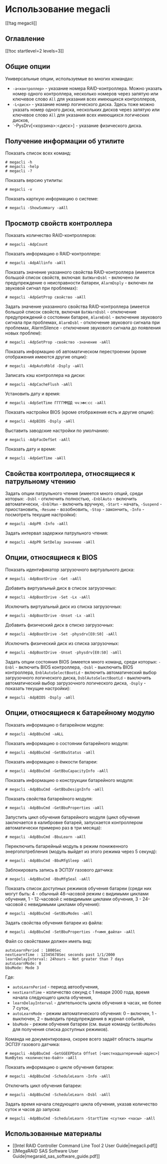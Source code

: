 Использование megacli
=====================

[[!tag megacli]]

Оглавление
----------

[[!toc startlevel=2 levels=3]]

Общие опции
-----------

Универсальные опции, используемые во многих командах:

* `-a<контроллер>` - указание номера RAID-контроллера. Можно указать номер одного контроллера, несколько номеров через запятую или ключевое слово `All` для указания всех имеющихся контроллеров,
* `-L<диск>` - указание номер логического диска. Здесь тоже можно указать номер одного диска, нескольких дисков через запятую или ключевое слово `All` для указания всех имеющихся логических дисков,
* `-PysDrv[<корзина>:<диск>] - указание физического диска. 

Получение информации об утилите
-------------------------------

Показать список всех команд:

    # megacli -h
    # megacli -help
    # megacli -?

Показать версию утилиты:

    # megacli -v

Показать карткую информацию о системе:

    # megacli -ShowSummary -aAll

Просмотр свойств контроллера
----------------------------

Показать количество RAID-контроллеров:

    # megacli -AdpCount

Показать информацию о RAID-контроллере:

    # megacli -AdpAllinfo -aAll

Показать значение указанного свойства RAID-контроллера (имеется большой список свойств, включая: `BatWarnDsbl` - включено ли предупреждение о неисправности батареи, `AlarmDsply` - включен ли звуковой сигнал при проблемах):

    # megacli -AdpGetProp свойство -aAll

Задать значение указанного свойства RAID-контроллера (имеется большой список свойств, включая `BatWarnDsbl` - отключение предупреждений о состоянии батарее, `AlarmEnbl` - включение звукового сигнала при проблемах, `AlarmDsbl` - отключение звукового сигнала при проблемах, AlarmSilence - отключение звукового сигнала до появления новых проблем):

    # megacli -AdpSetProp -свойство -значение -aAll

Показать информацию об автоматическом перестроении (кроме отображения имеются другие опции):

    # megacli -AdpAutoRbld -Dsply -aAll

Записать кэш контроллера на диски:

    # megacli -AdpCacheFlush -aAll

Установить дату и время:

    # megacli -AdpSetTime ГГГГММДД чч:мм:сс -aAll

Показать настройки BIOS (кроме отображения есть и другие опции):

    # megacli -AdpBIOS -Dsply -aAll

Выставить заводские настройки по умолчанию:

    # megacli -AdpFacDefSet -aAll

Показать дату и время:

    # megacli -AdpGetTime -aAll

Свойства контроллера, относящиеся к патрульному чтению
------------------------------------------------------

Задать опции патрульного чтения (имеется много опций, среди которых: `-Dsbl` - отключить полностью, `-EnblAuto` - включить автоматически, `-EnblMan` - включить вручную, `-Start` - начать, `-Suspend` - приостановить, `-Resume` - возобновить, `-Stop` - закончить, `-Info` - посмотреть текущие настройки):

    # megacli -AdpPR -Info -aAll

Задать интервал задержки патрульного чтения:

    # megacli -AdpPR SetDelay значение -aAll

Опции, относящиеся к BIOS
-------------------------

Показать идентификатор загрузочного виртуального диска:

    # megacli -AdpBootDrive -Get -aAll

Добавить виртуальный диск в список загрузочных:

    # megacli -AdpBootDrive -Set -Lx -aAll

Исключить виртуальный диск из списка загрузочных:

    # megacli -AdpBootDrive -Unset -Lx -aAll

Добавить физический диск в списко загрузочных:

    # megacli -AdpBootDrive -Set -physdrv[E0:S0] -aAll

Исключить физический диск из списка загрузочных:

    # megacli -AdpBootDrive -Unset -physdrv[E0:S0] -aAll

Задать опции состояния BIOS (имеется много команд, среди которых: `-Enbl` - включить BIOS контроллера, `-Dsbl` - выключить BIOS контроллера, `EnblAutoSelectBootLd` - включить автоматический выбор загрузочного логического диска, `DsblAutoSelectBootLd` - выключить автоматический выбор загрузочного логического диска, `-Dsply` - показать текущие настройки):

    # megacli -AdpBIOS -Dsply -aAll

Опции, относящиеся к батарейному модулю
---------------------------------------

Показать информацию о батарейном модуле:

    # megacli -AdpBbuCmd -aALL

Показать информацию о состоянии батарейного модуля:

    # megacli -AdpBbuCmd -GetBbuStatus -aAll

Показать информацию о ёмкости батареи:

    # megacli -AdpBbuCmd -GetBbuCapacityInfo -aAll

Показать информацию о конструкции батарейного модуля:

    # megacli -AdpBbuCmd -GetBbuDesignInfo -aAll

Показать свойства батарейного модуля:

    # megacli -AdpBbuCmd -GetBbuProperties -aAll

Запустить цикл обучения батарейного модуля (цикл обучения заключается в калибровке батарей, запускается контроллером автоматически примерно раз в три месяца):

    # megacli -AdpBbuCmd -BbuLearn -aAll

Переключить батарейный модуль в режим пониженного энергопотребления (модуль выйдет из этого режима через 5 секунд):

    # megacli -AdpBbuCmd -BbuMfgSleep -aAll

Заблокировать запись в ЭСПЗУ газового датчика:

    # megacli -AdpBbuCmd -BbuMfgSeal -aAll

Показать список доступных режимов обучения батареи (среди них могут быть: 4 - обычный 48-часовой режим с видимыми циклами обучения, 1 - 12-часовой с невидимыми циклами обучения, 3 - 24-часовой с невидимыми циклами обучения):

    # megacli -AdpBbuCmd -GetBbuModes -aAll

Задать свойства обучения батареи из файла:

    # megacli -AdpBbuCmd -SetBbuProperties -f<имя_файла> -aAll

Файл со свойствами должен иметь вид:

    autoLearnPeriod : 1800Sec
    nextLearnTime : 12345678Sec seconds past 1/1/2000
    learnDelayInterval: 24hours – Not greater than 7 days
    autoLearnMode: 0
    bbuMode: Mode 3

Где:

* `autoLearnPeriod` - период автообучения,
* `nextLearnTime` - количество секунд с 1 января 2000 года, время начала следующего цикла обучения,
* `learnDelayInterval` - длительность цикла обучения в часах, не более 7 суток,
* `autoLearnMode` - режим автоматического обучения: 0 – включен, 1 - выключен, 2 – выводить предупреждения в журнал событий,
* `bbuMode` - режим обучения батареи (см. выше команду `GetBbuModes` для получения списка доступных режимов).

Команда не документирована, скорее всего задаёт область защиты ЭСПЗУ газового датчика:

    # megacli -AdpBbuCmd -GetGGEEPData Offset [<шестнадцатеричный-адрес>] NumBytes <количество-байт> -aAll

Показать информацию о цикле обучения батареи:

    # megacli -AdpBbuCmd -ScheduleLearn -Info -aAll

Отключить цикл обучения батареи:

    # megacli -AdpBbuCmd -ScheduleLearn -Dsbl -aAll

Задать время начала следующего цикла обучения, указав количество суток и часов до запуска:

    # megacli -AdpBbuCmd -ScheduleLearn -StartTime <сутки> <часы> -aAll

Использованные материалы
------------------------

* [[Intel RAID Controller Command Line Tool 2 User Guide|megacli.pdf]]
* [[MegaRAID SAS Software User Guide|megaraid_sas_software_guide.pdf]]
